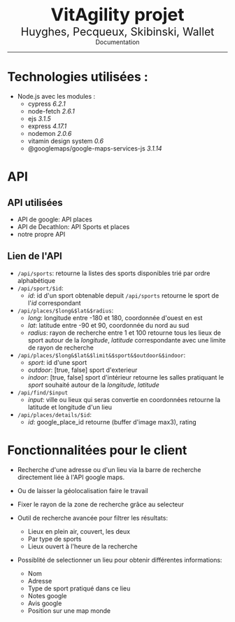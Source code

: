 <center> <b style="font-size: 40px">VitAgility projet</b>
</center>

<center> 
<span style="font-size: 25px"> Huyghes, Pecqueux, Skibinski, Wallet </span>
<br> Documentation 
</center>

---

# Technologies utilisées : 
* Node.js avec les modules : 
    * cypress *6.2.1*
    * node-fetch *2.6.1*
    * ejs *3.1.5*
    * express *4.17.1*
    * nodemon *2.0.6*
    * vitamin design system *0.6*
    * @googlemaps/google-maps-services-js *3.1.14*

# API
## API utilisées
* API de google: API places
* API de Decathlon: API Sports et places 
* notre propre API

## Lien de l'API
* `/api/sports`:
    retourne la listes des sports disponibles trié par ordre alphabétique
* `/api/sport/$id`:
    * *id*: id d'un sport obtenable depuit `/api/sports`
    retourne le sport de l'*id* correspondant
* `/api/places/$long&$lat&$radius`:
    * *long*: longitude entre -180 et 180, coordonnée d'ouest en est
    * *lat*: latitude entre -90 et 90, coordonnée du nord au sud
    * *radius*: rayon de recherche entre 1 et 100
    retourne tous les lieux de sport autour de la *longitude*, *latitude* correspondante avec une limite de rayon de recherche
* `/api/places/$long&$lat&$limit&$sport&$outdoor&$indoor`:
    * *sport*: id d'une sport
    * *outdoor*: [true, false] sport d'exterieur
    * *indoor*: [true, false] sport d'intérieur
    retourne les salles pratiquant le *sport* souhaité autour de la *longitude*, *latitude*
* `/api/find/$input`
    * *input*: ville ou lieux qui seras convertie en coordonnées
    retourne la latitude et longitude d'un lieu
* `/api/places/details/$id`:
    * *id*: google\_place\_id
    retourne (buffer d'image max3), rating


# Fonctionnalitées pour le client
* Recherche d'une adresse ou d'un lieu via la barre de recherche directement liée à l'API google maps. 
* Ou de laisser la géolocalisation faire le travail
* Fixer le rayon de la zone de recherche grâce au selecteur 
* Outil de recherche avancée pour filtrer les résultats:
    * Lieux en plein air, couvert, les deux
    * Par type de sports
    * Lieux ouvert à l'heure de la recherche

* Possiblité de selectionner un lieu pour obtenir différentes informations:
    * Nom 
    * Adresse
    * Type de sport pratiqué dans ce lieu 
    * Notes google
    * Avis google
    * Position sur une map monde
